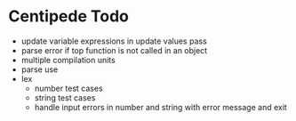 # Centipede Todo
* update variable expressions in update values pass
* parse error if top function is not called in an object
* multiple compilation units
* parse use
* lex
  * number test cases
  * string test cases
  * handle input errors in number and string with error message and exit